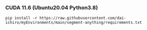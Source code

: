 
### CUDA 11.6 (Ubuntu20.04 Python3.8)
~~~
pip install -r https://raw.githubusercontent.com/dai-ichiro/myEnvironments/main/segment-anything/requirements.txt
~~~

